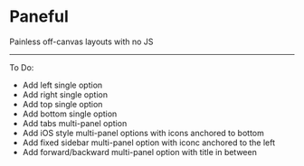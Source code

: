 Paneful
=======

Painless off-canvas layouts with no JS


------

To Do:

* Add left single option
* Add right single option
* Add top single option
* Add bottom single option
* Add tabs multi-panel option
* Add iOS style multi-panel options with icons anchored to bottom
* Add fixed sidebar multi-panel option with iconc anchored to the left
* Add forward/backward multi-panel option with title in between
